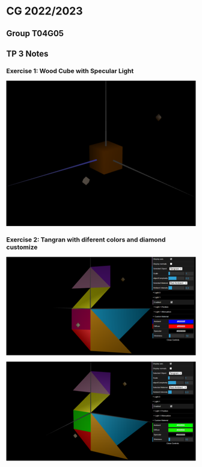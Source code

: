 # CG 2022/2023

## Group T04G05

## TP 3 Notes

### Exercise 1: Wood Cube with Specular Light

![Screenshot 1](screenshots/cg-t04g05-tp3-1.png)

### Exercise 2: Tangran with diferent colors and diamond customize

![Screenshot 2](screenshots/cg-t04g05-tp3-2-1.png)

![Screenshot 3](screenshots/cg-t04g05-tp3-2-2.png)
